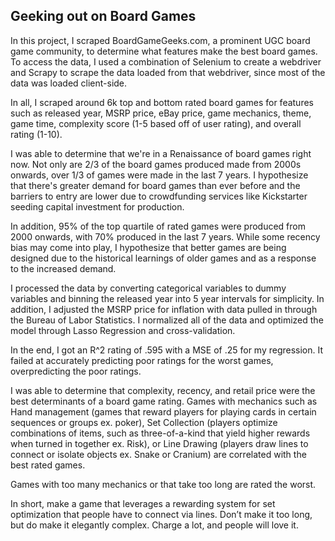 ## Geeking out on Board Games ##

In this project, I scraped BoardGameGeeks.com, a prominent UGC board game community, to determine what features make the best board games. To access the data, I used a combination of Selenium to create a webdriver and Scrapy to scrape the data loaded from that webdriver, since most of the data was loaded client-side. 

In all, I scraped around 6k top and bottom rated board games for features such as released year, MSRP price, eBay price, game mechanics, theme, game time, complexity score (1-5 based off of user rating), and overall rating (1-10). 

I was able to determine that we're in a Renaissance of board games right now. Not only are 2/3 of the board games produced made from 2000s onwards, over 1/3 of games were made in the last 7 years. I hypothesize that there's greater demand for board games than ever before and the barriers to entry are lower due to crowdfunding services like Kickstarter seeding capital investment for production.  

In addition, 95% of the top quartile of rated games were produced from 2000 onwards, with 70% produced in the last 7 years. While some recency bias may come into play, I hypothesize that better games are being designed due to the historical learnings of older games and as a response to the increased demand. 

I processed the data by converting categorical variables to dummy variables and binning the released year into 5 year intervals for simplicity. In addition, I adjusted the MSRP price for inflation with data pulled in through the Bureau of Labor Statistics. I normalized all of the data and optimized the model through Lasso Regression and cross-validation. 

In the end, I got an R^2 rating of .595 with a MSE of .25 for my regression. It failed at accurately predicting poor ratings for the worst games, overpredicting the poor ratings. 

I was able to determine that complexity, recency, and retail price were the best determinants of a board game rating. Games with mechanics such as Hand management (games that reward players for playing cards in certain sequences or groups ex. poker), Set Collection (players optimize combinations of items, such as three-of-a-kind that yield higher rewards when turned in together ex. Risk), or Line Drawing (players draw lines to connect or isolate objects ex. Snake or Cranium) are correlated with the best rated games. 

Games with too many mechanics or that take too long are rated the worst. 

In short, make a game that leverages a rewarding system for set optimization that people have to connect via lines. Don’t make it too long, but do make it elegantly complex. Charge a lot, and people will love it. 


